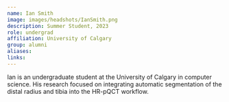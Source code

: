 ```yaml
---
name: Ian Smith
image: images/headshots/IanSmith.png
description: Summer Student, 2023
role: undergrad
affiliation: University of Calgary
group: alumni
aliases: 
links:
---
```


Ian is an undergraduate student at the University of Calgary in computer science. 
His research focused on integrating automatic segmentation of the distal radius 
and tibia into the HR-pQCT workflow.